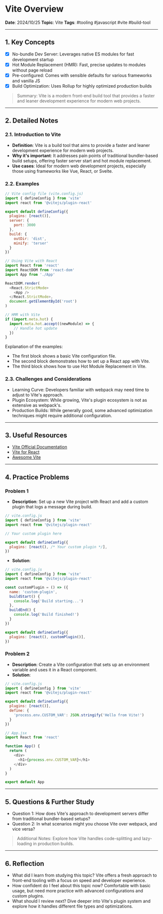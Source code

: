 # Vite Overview

**Date**: 2024/10/25
**Topic**: Vite
**Tags**: #tooling #javascript #vite #build-tool

---

## 1. Key Concepts

- [x] No-bundle Dev Server: Leverages native ES modules for fast development startup
- [x] Hot Module Replacement (HMR): Fast, precise updates to modules without page reload
- [x] Pre-configured: Comes with sensible defaults for various frameworks and vanilla JS
- [x] Build Optimization: Uses Rollup for highly optimized production builds

> Summary: Vite is a modern front-end build tool that provides a faster and leaner development experience for modern web projects.

---

## 2. Detailed Notes

### 2.1. Introduction to Vite

- **Definition**: Vite is a build tool that aims to provide a faster and leaner development experience for modern web projects.
- **Why it's important**: It addresses pain points of traditional bundler-based build setups, offering faster server start and hot module replacement.
- **Use cases**: Ideal for modern web development projects, especially those using frameworks like Vue, React, or Svelte.

### 2.2. Examples

```javascript
// Vite config file (vite.config.js)
import { defineConfig } from 'vite'
import react from '@vitejs/plugin-react'

export default defineConfig({
  plugins: [react()],
  server: {
    port: 3000
  },
  build: {
    outDir: 'dist',
    minify: 'terser'
  }
})

// Using Vite with React
import React from 'react'
import ReactDOM from 'react-dom'
import App from './App'

ReactDOM.render(
  <React.StrictMode>
    <App />
  </React.StrictMode>,
  document.getElementById('root')
)

// HMR with Vite
if (import.meta.hot) {
  import.meta.hot.accept((newModule) => {
    // Handle hot update
  })
}
```

Explanation of the examples:
- The first block shows a basic Vite configuration file.
- The second block demonstrates how to set up a React app with Vite.
- The third block shows how to use Hot Module Replacement in Vite.

### 2.3. Challenges and Considerations

- Learning Curve: Developers familiar with webpack may need time to adjust to Vite's approach.
- Plugin Ecosystem: While growing, Vite's plugin ecosystem is not as extensive as webpack's.
- Production Builds: While generally good, some advanced optimization techniques might require additional configuration.

---

## 3. Useful Resources

- [Vite Official Documentation](https://vitejs.dev/)
- [Vite for React](https://vitejs.dev/guide/#scaffolding-your-first-vite-project)
- [Awesome Vite](https://github.com/vitejs/awesome-vite)

---

## 4. Practice Problems

### Problem 1

- **Description**: Set up a new Vite project with React and add a custom plugin that logs a message during build.

```javascript
// vite.config.js
import { defineConfig } from 'vite'
import react from '@vitejs/plugin-react'

// Your custom plugin here

export default defineConfig({
  plugins: [react(), /* Your custom plugin */],
})
```

- **Solution**:

```javascript
// vite.config.js
import { defineConfig } from 'vite'
import react from '@vitejs/plugin-react'

const customPlugin = () => ({
  name: 'custom-plugin',
  buildStart() {
    console.log('Build starting...')
  },
  buildEnd() {
    console.log('Build finished!')
  }
})

export default defineConfig({
  plugins: [react(), customPlugin()],
})
```

### Problem 2

- **Description**: Create a Vite configuration that sets up an environment variable and uses it in a React component.
- **Solution**:

```javascript
// vite.config.js
import { defineConfig } from 'vite'
import react from '@vitejs/plugin-react'

export default defineConfig({
  plugins: [react()],
  define: {
    'process.env.CUSTOM_VAR': JSON.stringify('Hello from Vite!')
  }
})

// App.jsx
import React from 'react'

function App() {
  return (
    <div>
      <h1>{process.env.CUSTOM_VAR}</h1>
    </div>
  )
}

export default App
```

---

## 5. Questions & Further Study

- Question 1: How does Vite's approach to development servers differ from traditional bundler-based setups?
- Question 2: In what scenarios might you choose Vite over webpack, and vice versa?

> Additional Notes: Explore how Vite handles code-splitting and lazy-loading in production builds.

---

## 6. Reflection

- What did I learn from studying this topic? Vite offers a fresh approach to front-end tooling with a focus on speed and developer experience.
- How confident do I feel about this topic now? Comfortable with basic usage, but need more practice with advanced configurations and custom plugins.
- What should I review next? Dive deeper into Vite's plugin system and explore how it handles different file types and optimizations.

